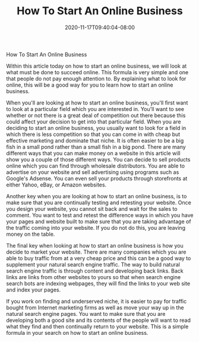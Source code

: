 ﻿---
title: "How To Start An Online Business"
date: 2020-11-17T09:40:04-08:00
description: "creating an online business Tips for Web Success"
featured_image: "/images/creating an online business.jpg"
tags: ["creating an online business"]
---

How To Start An Online Business

Within this article today on how to start an online business, we will look at what must be done to succeed online.  This formula is very simple and one that people do not pay enough attention to.  By explaining what to look for online, this will be a good way for you to learn how to start an online business.  

When you'll are looking at how to start an online business, you'll first want to look at a particular field which you are interested in.  You'll want to see whether or not there is a great deal of competition out there because this could affect your decision to get into that particular field.  When you are deciding to start an online business, you usually want to look for a field in which there is less competition so that you can come in with cheap but effective marketing and dominate that niche.  It is often easier to be a big fish in a small pond rather than a small fish in a big pond.  There are many different ways that you can make money on a website in this article will show you a couple of those different ways.  You can decide to sell products online which you can find through wholesale distributors.  You are able to advertise on your website and sell advertising using programs such as Google's Adsense. You can even sell your products through storefronts at either Yahoo, eBay, or Amazon websites. 

Another key when you are looking at how to start an online business, is to make sure that you are continually testing and retesting your website.  Once you design your website, you cannot sit back and wait for the sales to comment.  You want to test and retest the difference ways in which you have your pages and website built to make sure that you are taking advantage of the traffic coming into your website.  If you do not do this, you are leaving money on the table.

The final key when looking at how to start an online business is how you decide to market your website.  There are many companies which you are able to buy traffic from at a very cheap price and this can be a good way to supplement your natural search engine traffic.  The way to build natural search engine traffic is through content and developing back links.  Back links are links from other websites to yours so that when search engine search bots are indexing webpages, they will find the links to your web site and index your pages.

If you work on finding and underserved niche, it is easier to pay for traffic bought from Internet marketing firms as well as move your way up in the natural search engine pages.  You want to make sure that you are developing both a good site and its contents of the people will want to read what they find and then continually return to your website.  This is a simple formula in your search on how to start an online business.





